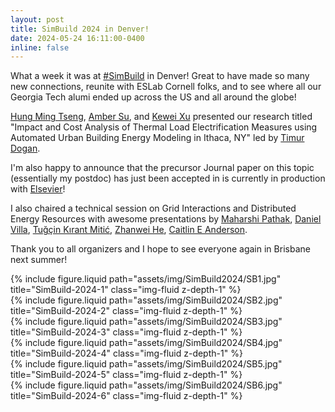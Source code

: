 ```yaml
---
layout: post
title: SimBuild 2024 in Denver!
date: 2024-05-24 16:11:00-0400
inline: false
---
```


What a week it was at [#SimBuild](https://www.linkedin.com/feed/hashtag/?keywords=simbuild&highlightedUpdateUrns=urn%3Ali%3AugcPost%3A7199948566050545664) in Denver! Great to have made so many new connections, reunite with ESLab Cornell folks, and to see where all our Georgia Tech alumi ended up across the US and all around the globe!  

[Hung Ming Tseng](https://www.linkedin.com/in/ACoAADbTmtMBR8SUwUvtIfPADSFBHhHnkMnKP6A), [Amber Su](https://www.linkedin.com/in/amber-su-383075218/), and [Kewei Xu](https://www.linkedin.com/in/kewei-xu-4185531b7/) presented our research titled "Impact and Cost Analysis of Thermal Load Electrification Measures using Automated Urban Building Energy Modeling in Ithaca, NY" led by [Timur Dogan](https://www.linkedin.com/in/timur-dogan-b28340a9/).  

I'm also happy to announce that the precursor Journal paper on this topic (essentially my postdoc) has just been accepted in is currently in production with [Elsevier](https://lnkd.in/eXpKmCsp)!

I also chaired a technical session on Grid Interactions and Distributed Energy Resources with awesome presentations by [Maharshi Pathak](https://www.linkedin.com/in/maharshi-pathak-/), [Daniel Villa](https://www.linkedin.com/in/daniel-villa-3b999b78/), [Tuğçin Kırant Mitić](https://www.linkedin.com/in/tu%C4%9F%C3%A7in-k%C4%B1rant-miti%C4%87-70283b15b/), [Zhanwei He](https://www.linkedin.com/in/zhanwei-he157b48139/), [Caitlin E Anderson](https://www.linkedin.com/in/caitlin-e-anderson-86957431/).  

Thank you to all organizers and I hope to see everyone again in Brisbane next summer!

<div class="row justify-content-sm-center">
    <div class="col-sm-10 mt-3 mt-md-0">
        {% include figure.liquid path="assets/img/SimBuild2024/SB1.jpg" title="SimBuild-2024-1" class="img-fluid z-depth-1" %}
    </div>
</div>

<div class="row justify-content-sm-center">
    <div class="col-sm-10 mt-3 mt-md-0">
        {% include figure.liquid path="assets/img/SimBuild2024/SB2.jpg" title="SimBuild-2024-2" class="img-fluid z-depth-1" %}
    </div>
</div>

<div class="row justify-content-sm-center">
    <div class="col-sm-10 mt-3 mt-md-0">
        {% include figure.liquid path="assets/img/SimBuild2024/SB3.jpg" title="SimBuild-2024-3" class="img-fluid z-depth-1" %}
    </div>
</div>

<div class="row justify-content-sm-center">
    <div class="col-sm-10 mt-3 mt-md-0">
        {% include figure.liquid path="assets/img/SimBuild2024/SB4.jpg" title="SimBuild-2024-4" class="img-fluid z-depth-1" %}
    </div>
</div>

<div class="row justify-content-sm-center">
    <div class="col-sm-10 mt-3 mt-md-0">
        {% include figure.liquid path="assets/img/SimBuild2024/SB5.jpg" title="SimBuild-2024-5" class="img-fluid z-depth-1" %}
    </div>
</div>

<div class="row justify-content-sm-center">
    <div class="col-sm-10 mt-3 mt-md-0">
        {% include figure.liquid path="assets/img/SimBuild2024/SB6.jpg" title="SimBuild-2024-6" class="img-fluid z-depth-1" %}
    </div>
</div>

<!--
<div>
    <iframe src="https://www.linkedin.com/embed/feed/update/urn:li:share:7190068700073385984" height="900" width="504" frameborder="1" allowfullscreen="" title="Embedded post"></iframe>
</div>
-->
